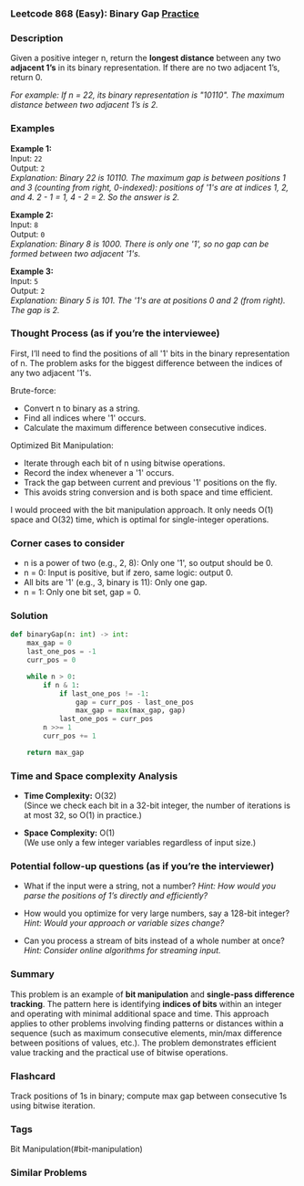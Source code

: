 ### Leetcode 868 (Easy): Binary Gap [Practice](https://leetcode.com/problems/binary-gap)

### Description  
Given a positive integer n, return the **longest distance** between any two **adjacent 1’s** in its binary representation. If there are no two adjacent 1’s, return 0.

*For example: If n = 22, its binary representation is "10110". The maximum distance between two adjacent 1’s is 2.*

### Examples  

**Example 1:**  
Input: `22`  
Output: `2`  
*Explanation: Binary 22 is 10110. The maximum gap is between positions 1 and 3 (counting from right, 0-indexed): positions of '1's are at indices 1, 2, and 4. 2 - 1 = 1, 4 - 2 = 2. So the answer is 2.*

**Example 2:**  
Input: `8`  
Output: `0`  
*Explanation: Binary 8 is 1000. There is only one '1', so no gap can be formed between two adjacent '1's.*

**Example 3:**  
Input: `5`  
Output: `2`  
*Explanation: Binary 5 is 101. The '1's are at positions 0 and 2 (from right). The gap is 2.*

### Thought Process (as if you’re the interviewee)  
First, I’ll need to find the positions of all '1' bits in the binary representation of n. The problem asks for the biggest difference between the indices of any two adjacent '1's.

Brute-force:  
- Convert n to binary as a string.
- Find all indices where '1' occurs.
- Calculate the maximum difference between consecutive indices.

Optimized Bit Manipulation:  
- Iterate through each bit of n using bitwise operations.
- Record the index whenever a '1' occurs.
- Track the gap between current and previous '1' positions on the fly.
- This avoids string conversion and is both space and time efficient.

I would proceed with the bit manipulation approach. It only needs O(1) space and O(32) time, which is optimal for single-integer operations.

### Corner cases to consider  
- n is a power of two (e.g., 2, 8): Only one '1', so output should be 0.
- n = 0: Input is positive, but if zero, same logic: output 0.
- All bits are '1' (e.g., 3, binary is 11): Only one gap.
- n = 1: Only one bit set, gap = 0.

### Solution

```python
def binaryGap(n: int) -> int:
    max_gap = 0
    last_one_pos = -1
    curr_pos = 0

    while n > 0:
        if n & 1:
            if last_one_pos != -1:
                gap = curr_pos - last_one_pos
                max_gap = max(max_gap, gap)
            last_one_pos = curr_pos
        n >>= 1
        curr_pos += 1

    return max_gap
```

### Time and Space complexity Analysis  

- **Time Complexity:** O(32)  
  (Since we check each bit in a 32-bit integer, the number of iterations is at most 32, so O(1) in practice.)

- **Space Complexity:** O(1)  
  (We use only a few integer variables regardless of input size.)

### Potential follow-up questions (as if you’re the interviewer)  

- What if the input were a string, not a number?
  *Hint: How would you parse the positions of 1’s directly and efficiently?*

- How would you optimize for very large numbers, say a 128-bit integer?
  *Hint: Would your approach or variable sizes change?*

- Can you process a stream of bits instead of a whole number at once?
  *Hint: Consider online algorithms for streaming input.*

### Summary
This problem is an example of **bit manipulation** and **single-pass difference tracking**. The pattern here is identifying **indices of bits** within an integer and operating with minimal additional space and time. This approach applies to other problems involving finding patterns or distances within a sequence (such as maximum consecutive elements, min/max difference between positions of values, etc.). The problem demonstrates efficient value tracking and the practical use of bitwise operations.


### Flashcard
Track positions of 1s in binary; compute max gap between consecutive 1s using bitwise iteration.

### Tags
Bit Manipulation(#bit-manipulation)

### Similar Problems
